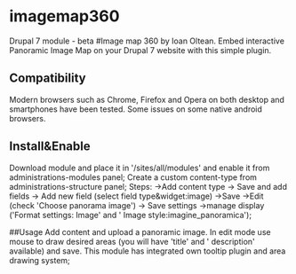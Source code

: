 # imagemap360
Drupal 7 module - beta
#Image map 360 by Ioan Oltean.
Embed interactive Panoramic Image Map on your Drupal 7 website with this simple plugin.

## Compatibility
Modern browsers such as Chrome, Firefox and Opera on both desktop and smartphones have been tested. Some issues on some native android browsers.

## Install&Enable
Download module and place it in '/sites/all/modules' and enable it from administrations-modules panel;
Create a custom content-type from administrations-structure panel;
Steps: ->Add content type -> Save and add fields -> Add new field (select field type&widget:image) ->Save 
       ->Edit (check 'Choose panorama image') -> Save settings
       ->manage display ('Format settings: Image' and ' Image style:imagine_panoramica');

##Usage
Add content and upload a panoramic image.
In edit mode use mouse to draw desired areas (you will have 'title' and ' description' available) and save.
This module has integrated own tooltip plugin and area drawing system;


